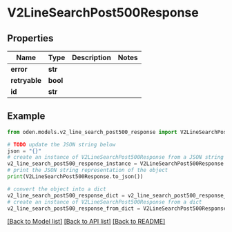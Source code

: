 # V2LineSearchPost500Response


## Properties

Name | Type | Description | Notes
------------ | ------------- | ------------- | -------------
**error** | **str** |  | 
**retryable** | **bool** |  | 
**id** | **str** |  | 

## Example

```python
from oden.models.v2_line_search_post500_response import V2LineSearchPost500Response

# TODO update the JSON string below
json = "{}"
# create an instance of V2LineSearchPost500Response from a JSON string
v2_line_search_post500_response_instance = V2LineSearchPost500Response.from_json(json)
# print the JSON string representation of the object
print(V2LineSearchPost500Response.to_json())

# convert the object into a dict
v2_line_search_post500_response_dict = v2_line_search_post500_response_instance.to_dict()
# create an instance of V2LineSearchPost500Response from a dict
v2_line_search_post500_response_from_dict = V2LineSearchPost500Response.from_dict(v2_line_search_post500_response_dict)
```
[[Back to Model list]](../README.md#documentation-for-models) [[Back to API list]](../README.md#documentation-for-api-endpoints) [[Back to README]](../README.md)


